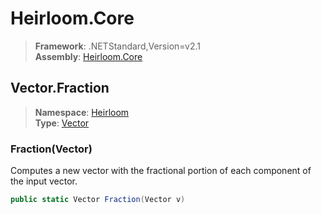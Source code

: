 # Heirloom.Core

> **Framework**: .NETStandard,Version=v2.1  
> **Assembly**: [Heirloom.Core][0]  

## Vector.Fraction

> **Namespace**: [Heirloom][0]  
> **Type**: [Vector][1]  

### Fraction(Vector)

Computes a new vector with the fractional portion of each component of the input vector.

```cs
public static Vector Fraction(Vector v)
```

[0]: ../Heirloom.Core.md
[1]: Heirloom.Vector.md
